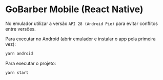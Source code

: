 # GoBarber Mobile (React Native)

No emulador utilizar a versão ```API 28 (Android Pie)``` para evitar conflitos entre versões.

Para executar no Android (abrir emulador e instalar o app pela primeira vez):

```bash
yarn android
```

Para executar o projeto:

```bash
yarn start
```
